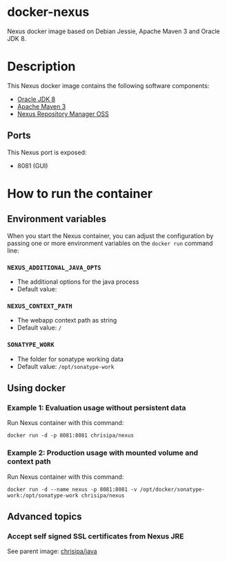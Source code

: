 docker-nexus
==============

Nexus docker image based on Debian Jessie, Apache Maven 3 and Oracle JDK 8.

# Description
This Nexus docker image contains the following software components:

 - [Oracle JDK 8](http://www.oracle.com/technetwork/java/javase/downloads/jdk8-downloads-2133151.html)
 - [Apache Maven 3](https://maven.apache.org/download.cgi)
 - [Nexus Repository Manager OSS](http://www.sonatype.org/nexus/go/)


## Ports
This Nexus port is exposed:

  - 8081 (GUI)


# How to run the container

## Environment variables

When you start the Nexus container, you can adjust the configuration by passing one or more environment variables on the `docker run` command line:

### `NEXUS_ADDITIONAL_JAVA_OPTS`

 - The additional options for the java process
 - Default value: 

### `NEXUS_CONTEXT_PATH`

 - The webapp context path as string
 - Default value: `/`

### `SONATYPE_WORK`

 - The folder for sonatype working data
 - Default value: `/opt/sonatype-work`

## Using docker

### Example 1: Evaluation usage without persistent data

Run Nexus container with this command:
  ```
  docker run -d -p 8081:8081 chrisipa/nexus
  ```

### Example 2: Production usage with mounted volume and context path

Run Nexus container with this command:
  ```
docker run -d --name nexus -p 8081:8081 -v /opt/docker/sonatype-work:/opt/sonatype-work chrisipa/nexus
  ```

## Advanced topics

### Accept self signed SSL certificates from Nexus JRE

See parent image: [chrisipa/java](https://github.com/chrisipa/docker-java#accept-self-signed-ssl-certificates-from-jre)
